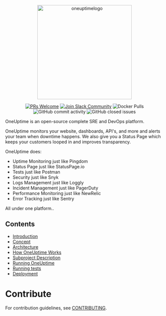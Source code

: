 <p align="center">
  <img width="300" alt="oneuptimelogo" src="https://raw.githubusercontent.com/OneUptime/oneuptime/master/Marketing/logos/OneUptimePNG/7.png">
</p>
<p align="center">
  <a href='http://makeapullrequest.com'><img alt='PRs Welcome' src='https://img.shields.io/badge/PRs-welcome-brightgreen.svg?style=shields'/></a>
  <a href='https://join.slack.com/t/oneuptimedev/shared_invite/zt-17r8o7gkz-nITGan_PS9JYJV6WMm_TsQ'><img alt="Join Slack Community" src="https://img.shields.io/badge/slack%20community-join-blue"/></a>
  <img alt="Docker Pulls" src="https://img.shields.io/docker/pulls/oneuptime/backend"/>
  <img alt="GitHub commit activity" src="https://img.shields.io/github/commit-activity/m/oneuptime/app"/>
  <img alt="GitHub closed issues" src="https://img.shields.io/github/issues-closed/oneuptime/app"/>
</p>

OneUptime is an open-source complete SRE and DevOps platform.

OneUptime monitors your website, dashboards, API's, and more and alerts your team when downtime happens. We also give you a Status Page which keeps your customers looped in and improves transparency.

OneUptime does:

-   Uptime Monitoring just like Pingdom
-   Status Page just like StatusPage.io
-   Tests just like Postman
-   Security just like Snyk
-   Logs Management just like Loggly
-   Incident Management just like PagerDuty
-   Performance Monitoring just like NewRelic
-   Error Tracking just like Sentry

All under one platform..

## Contents

-   [Introduction](/docs/introduction.md)
-   [Concept](/docs/concept.md)
-   [Architecture](/docs/architecture.md)
-   [How OneUptime Works](/docs/how-oneuptime-works-overview)
-   [Subproject Description](/docs/project-description.md)
-   [Running OneUptime](/docs/run.md)
-   [Running tests](/docs/running-tests.md)
-   [Deployment](/docs/deployment.md)

# Contribute

For contribution guidelines, see [CONTRIBUTING](/CONTRIBUTING.md).
